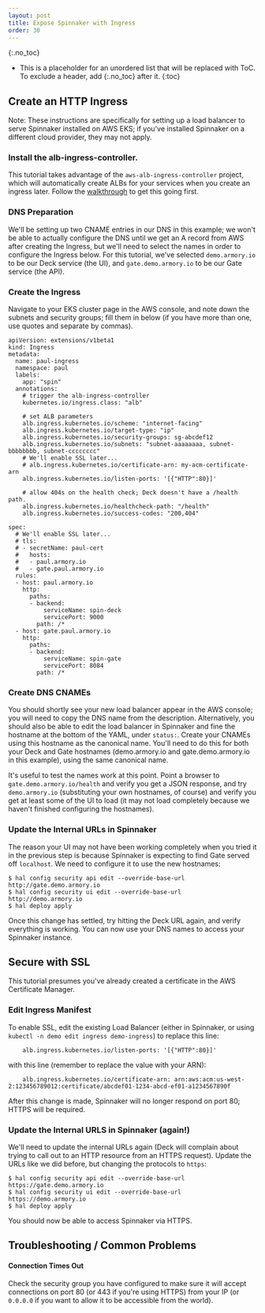```yaml
---
layout: post
title: Expose Spinnaker with Ingress
order: 30
---
```

{:.no_toc}
* This is a placeholder for an unordered list that will be replaced with ToC. To exclude a header, add {:.no_toc} after it.
{:toc}

## Create an HTTP Ingress

Note:  These instructions are specifically for setting up a load balancer to
serve Spinnaker installed on AWS EKS; if you've installed Spinnaker on a
different cloud provider, they may not apply.

### Install the alb-ingress-controller.

This tutorial takes advantage of the `aws-alb-ingress-controller` project,
which will automatically create ALBs for your services when you create an
ingress later.  Follow the
[walkthrough](https://github.com/kubernetes-sigs/aws-alb-ingress-controller/blob/master/docs/walkthrough.md)
to get this going first.

### DNS Preparation

We'll be setting up two CNAME entries in our DNS in this example; we won't be
able to actually configure the DNS until we get an A record from AWS after
creating the Ingress, but we'll need to select the names in order to configure
the Ingress below.  For this tutorial, we've selected `demo.armory.io` to be
our Deck service (the UI), and `gate.demo.armory.io` to be our Gate service
(the API).

### Create the Ingress

Navigate to your EKS cluster page in the AWS console, and note down the
subnets and security groups; fill them in below (if you have more than one,
use quotes and separate by commas).

```
apiVersion: extensions/v1beta1
kind: Ingress
metadata:
  name: paul-ingress
  namespace: paul
  labels:
    app: "spin"
  annotations:
    # trigger the alb-ingress-controller
    kubernetes.io/ingress.class: "alb"

    # set ALB parameters
    alb.ingress.kubernetes.io/scheme: "internet-facing"
    alb.ingress.kubernetes.io/target-type: "ip"
    alb.ingress.kubernetes.io/security-groups: sg-abcdef12
    alb.ingress.kubernetes.io/subnets: "subnet-aaaaaaaa, subnet-bbbbbbbb, subnet-cccccccc"
    # We'll enable SSL later...
    # alb.ingress.kubernetes.io/certificate-arn: my-acm-certificate-arn
    alb.ingress.kubernetes.io/listen-ports: '[{"HTTP":80}]'

    # allow 404s on the health check; Deck doesn't have a /health path.
    alb.ingress.kubernetes.io/healthcheck-path: "/health"
    alb.ingress.kubernetes.io/success-codes: "200,404"
    
spec:
  # We'll enable SSL later...
  # tls:
  # - secretName: paul-cert
  #   hosts:
  #   - paul.armory.io
  #   - gate.paul.armory.io
  rules:
  - host: paul.armory.io
    http:
      paths:
      - backend:
          serviceName: spin-deck
          servicePort: 9000
        path: /*
  - host: gate.paul.armory.io 
    http:
      paths:
      - backend:
          serviceName: spin-gate
          servicePort: 8084
        path: /*

```

### Create DNS CNAMEs

You should shortly see your new load balancer appear in the AWS console; you
will need to copy the DNS name from the description.  Alternatively, you should
also be able to edit the load balancer in Spinnaker and fine the hostname
at the bottom of the YAML, under `status:`.  Create your CNAMEs using this
hostname as the canonical name.  You'll need to do this for both your
Deck and Gate hostnames (demo.armory.io and gate.demo.armory.io in this
example), using the same canonical name.

It's useful to test the names work at this point.  Point a browser to
`gate.demo.armory.io/health` and verify you get a JSON response, and try
`demo.armory.io` (substituting your own hostnames, of course) and verify
you get at least some of the UI to load (it may not load completely because
we haven't finished configuring the hostnames).

### Update the Internal URLs in Spinnaker

The reason your UI may not have been working completely when you tried it
in the previous step is because Spinnaker is expecting to find Gate served
off `localhost`.  We need to configure it to use the new hostnames:

```
$ hal config security api edit --override-base-url http://gate.demo.armory.io
$ hal config security ui edit --override-base-url http://demo.armory.io
$ hal deploy apply
```

Once this change has settled, try hitting the Deck URL again, and verify
everything is working.  You can now use your DNS names to access your
Spinnaker instance.

## Secure with SSL

This tutorial presumes you've already created a certificate in the AWS
Certificate Manager.

### Edit Ingress Manifest

To enable SSL, edit the existing Load Balancer (either in Spinnaker, or using
`kubectl -n demo edit ingress demo-ingress`) to replace this line:

```
    alb.ingress.kubernetes.io/listen-ports: '[{"HTTP":80}]'
```

with this line (remember to replace the value with your ARN):

```
    alb.ingress.kubernetes.io/certificate-arn: arn:aws:acm:us-west-2:123456789012:certificate/abcdef01-1234-abcd-ef01-a1234567890f
```

After this change is made, Spinnaker will no longer respond on port 80;
HTTPS will be required.

### Update the Internal URLS in Spinnaker (again!)

We'll need to update the internal URLs again (Deck will complain about trying
to call out to an HTTP resource from an HTTPS request).  Update the URLs
like we did before, but changing the protocols to `https`:

```
$ hal config security api edit --override-base-url https://gate.demo.armory.io
$ hal config security ui edit --override-base-url https://demo.armory.io
$ hal deploy apply
```

You should now be able to access Spinnaker via HTTPS.


## Troubleshooting / Common Problems

#### Connection Times Out

Check the security group you have configured to make sure it will accept
connections on port 80 (or 443 if you're using HTTPS) from your IP (or
`0.0.0.0` if you want to allow it to be accessible from the world).



